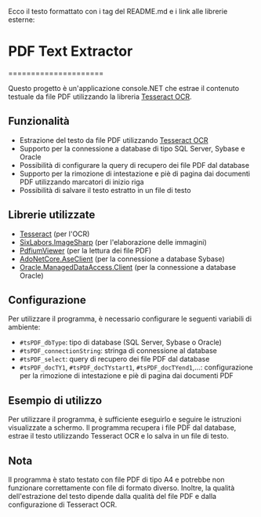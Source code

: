 Ecco il testo formattato con i tag del README.md e i link alle librerie esterne:

# PDF Text Extractor
=====================

Questo progetto è un'applicazione console.NET che estrae il contenuto testuale da file PDF utilizzando la libreria [Tesseract OCR](https://github.com/tesseract-ocr/tesseract).

## Funzionalità

*   Estrazione del testo da file PDF utilizzando [Tesseract OCR](https://github.com/tesseract-ocr/tesseract)
*   Supporto per la connessione a database di tipo SQL Server, Sybase e Oracle
*   Possibilità di configurare la query di recupero dei file PDF dal database
*   Supporto per la rimozione di intestazione e piè di pagina dai documenti PDF utilizzando marcatori di inizio riga
*   Possibilità di salvare il testo estratto in un file di testo

## Librerie utilizzate

*   [Tesseract](https://github.com/tesseract-ocr/tesseract) (per l'OCR)
*   [SixLabors.ImageSharp](https://github.com/SixLabors/ImageSharp) (per l'elaborazione delle immagini)
*   [PdfiumViewer](https://github.com/pvginkel/PdfiumViewer) (per la lettura dei file PDF)
*   [AdoNetCore.AseClient](https://github.com/DataAction/AdoNetCore.AseClient) (per la connessione a database Sybase)
*   [Oracle.ManagedDataAccess.Client](https://www.nuget.org/packages/Oracle.ManagedDataAccess/) (per la connessione a database Oracle)

## Configurazione

Per utilizzare il programma, è necessario configurare le seguenti variabili di ambiente:

*   `#tsPDF_dbType`: tipo di database (SQL Server, Sybase o Oracle)
*   `#tsPDF_connectionString`: stringa di connessione al database
*   `#tsPDF_select`: query di recupero dei file PDF dal database
*   `#tsPDF_docTY1`, `#tsPDF_docTYstart1`, `#tsPDF_docTYend1`,...: configurazione per la rimozione di intestazione e piè di pagina dai documenti PDF

## Esempio di utilizzo

Per utilizzare il programma, è sufficiente eseguirlo e seguire le istruzioni visualizzate a schermo. Il programma recupera i file PDF dal database, estrae il testo utilizzando Tesseract OCR e lo salva in un file di testo.

## Nota

Il programma è stato testato con file PDF di tipo A4 e potrebbe non funzionare correttamente con file di formato diverso. Inoltre, la qualità dell'estrazione del testo dipende dalla qualità del file PDF e dalla configurazione di Tesseract OCR.
